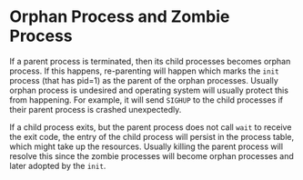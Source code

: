 # Orphan Process and Zombie Process

If a parent process is terminated, then its child processes becomes orphan process. If this happens, re-parenting will happen which marks the `init` process (that has pid=1) as the parent of the orphan processes. Usually orphan process is undesired and operating system will usually protect this from happening. For example, it will send `SIGHUP` to the child processes if their parent process is crashed unexpectedly.

If a child process exits, but the parent process does not call `wait` to receive the exit code, the entry of the child process will persist in the process table, which might take up the resources. Usually killing the parent process will resolve this since the zombie processes will become orphan processes and later adopted by the `init`.
